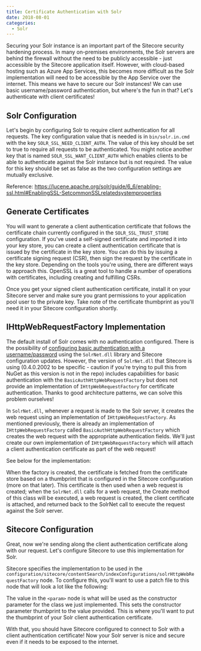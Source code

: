 ```yaml
---
title: Certificate Authentication with Solr
date: 2018-08-01
categories:
  - Solr
---
```


Securing your Solr instance is an important part of the Sitecore security hardening process. In many on-premises environments, the Solr servers are behind the firewall without the need to be publicly accessible - just accessible by the Sitecore application itself. However, with cloud-based hosting such as Azure App Services, this becomes more difficult as the Solr implementation will need to be accessible by the App Service over the internet. This means we have to secure our Solr instances! We can use basic username/password authentication, but where's the fun in that? Let's authenticate with client certificates!

## Solr Configuration

Let's begin by configuring Solr to require client authentication for all requests. The key configuration value that is needed is in `bin/solr.in.cmd` with the key `SOLR_SSL_NEED_CLIENT_AUTH`. The value of this key should be set to true to require all requests to be authenticated. You might notice another key that is named `SOLR_SSL_WANT_CLIENT_AUTH` which enables clients to be able to authenticate against the Solr instance but is not required. The value for this key should be set as false as the two configuration settings are mutually exclusive.

Reference: https://lucene.apache.org/solr/guide/6_6/enabling-ssl.html#EnablingSSL-SetcommonSSLrelatedsystemproperties

## Generate Certificates

You will want to generate a client authentication certificate that follows the certificate chain currently configured in the `SOLR_SSL_TRUST_STORE` configuration. If you've used a self-signed certificate and imported it into your key store, you can create a client authentication certificate that is issued by the certificate in the key store. You can do this by issuing a certificate signing request (CSR), then sign the request by the certificate in the key store. Depending on the tools you're using, there are different ways to approach this. OpenSSL is a great tool to handle a number of operations with certificates, including creating and fulfilling CSRs.

Once you get your signed client authentication certificate, install it on your Sitecore server and make sure you grant permissions to your application pool user to the private key. Take note of the certificate thumbprint as you'll need it in your Sitecore configuration shortly.

## IHttpWebRequestFactory Implementation

The default install of Solr comes with no authentication configured. There is the possibility of [configuring basic authentication with a username/password](https://doc.sitecore.net/sitecore_experience_platform/setting_up_and_maintaining/search_and_indexing/protecting_solr_over_http) using the `SolrNet.dll` library and Sitecore configuration updates. However, the version of `SolrNet.dll` that Sitecore is using (0.4.0.2002 to be specific - caution if you're trying to pull this from NuGet as this version is not in the repo) includes capabilities for basic authentication with the `BasicAuthHttpWebRequestFactory` but does not provide an implementation of `IHttpWebRequestFactory` for certificate authentication. Thanks to good architecture patterns, we can solve this problem ourselves!

In `SolrNet.dll`, whenever a request is made to the Solr server, it creates the web request using an implementation of `IHttpWebRequestFactory`. As mentioned previously, there is already an implementation of `IHttpWebRequestFactory` called `BasicAuthHttpWebRequestFactory` which creates the web request with the appropriate authentication fields. We'll just create our own implementation of `IHttpWebRequestFactory` which will attach a client authentication certificate as part of the web request!

See below for the implementation:

<script src="https://gist.github.com/georgechang/08365a8c0c4d849dfdf405faee7628b4.js"></script>

When the factory is created, the certificate is fetched from the certificate store based on a thumbprint that is configured in the Sitecore configuration (more on that later). This certificate is then used when a web request is created; when the `SolrNet.dll` calls for a web request, the Create method of this class will be executed, a web request is created, the client certificate is attached, and returned back to the SolrNet call to execute the request against the Solr server.

## Sitecore Configuration

Great, now we're sending along the client authentication certificate along with our request. Let's configure Sitecore to use this implementation for Solr.

Sitecore specifies the implementation to be used in the `configuration/sitecore/contentSearch/indexConfigurations/solrHttpWebRequestFactory` node. To configure this, you'll want to use a patch file to this node that will look a lot like the following:

<script src="https://gist.github.com/georgechang/4ba28538e3b6de92b5237ac510bc3330.js"></script>

The value in the `<param>` node is what will be used as the constructor parameter for the class we just implemented. This sets the constructor parameter thumbprint to the value provided. This is where you'll want to put the thumbprint of your Solr client authentication certificate.

With that, you should have Sitecore configured to connect to Solr with a client authentication certificate! Now your Solr server is nice and secure even if it needs to be exposed to the internet.
